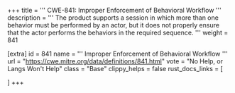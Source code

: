 +++
title = '''
CWE-841: Improper Enforcement of Behavioral Workflow
'''
description	= '''
The product supports a session in which more than one behavior must be performed by an actor, but it does not properly ensure that the actor performs the behaviors in the required sequence.
'''
weight = 841

[extra]
id = 841
name = '''
Improper Enforcement of Behavioral Workflow
'''
url = "https://cwe.mitre.org/data/definitions/841.html"
vote = "No Help, or Langs Won't Help"
class = "Base"
clippy_helps = false
rust_docs_links = [
	
]
+++
